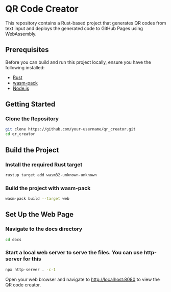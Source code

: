 # QR Code Creator

This repository contains a Rust-based project that generates QR codes from text input and deploys the generated code to GitHub Pages using WebAssembly.

## Prerequisites

Before you can build and run this project locally, ensure you have the following installed:

- [Rust](https://www.rust-lang.org/tools/install)
- [wasm-pack](https://rustwasm.github.io/wasm-pack/installer/)
- [Node.js](https://nodejs.org/en/)

## Getting Started

### Clone the Repository

```sh
git clone https://github.com/your-username/qr_creator.git
cd qr_creator
```

## Build the Project

### Install the required Rust target

```sh
rustup target add wasm32-unknown-unknown
```

### Build the project with wasm-pack

```sh
wasm-pack build --target web
```

## Set Up the Web Page

### Navigate to the docs directory

```sh
cd docs
```

### Start a local web server to serve the files. You can use http-server for this

```sh
npx http-server . -c-1
```

Open your web browser and navigate to [http://localhost:8080](http://localhost:8080) to view the QR code creator.
